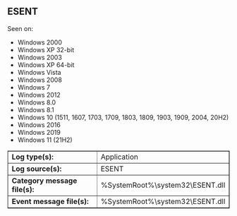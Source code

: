 ## ESENT

Seen on:
* Windows 2000
* Windows XP 32-bit
* Windows 2003
* Windows XP 64-bit
* Windows Vista
* Windows 2008
* Windows 7
* Windows 2012
* Windows 8.0
* Windows 8.1
* Windows 10 (1511, 1607, 1703, 1709, 1803, 1809, 1903, 1909, 2004, 20H2)
* Windows 2016
* Windows 2019
* Windows 11 (21H2)

<table border="1" class="docutils">
  <tbody>
    <tr>
      <td><b>Log type(s):</b></td>
      <td>Application</td>
    </tr>
    <tr>
      <td><b>Log source(s):</b></td>
      <td>ESENT</td>
    </tr>
    <tr>
      <td><b>Category message file(s):</b></td>
      <td>%SystemRoot%\system32\ESENT.dll</td>
    </tr>
    <tr>
      <td><b>Event message file(s):</b></td>
      <td>%SystemRoot%\system32\ESENT.dll</td>
    </tr>
  </tbody>
</table>

&nbsp;

